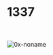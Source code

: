 # 1337
<br>
<p align="left"> <img src="https://komarev.com/ghpvc/?username=0x-noname&label=Profile%20views&color=000000&style=flat" alt="0x-noname" /> </p>
